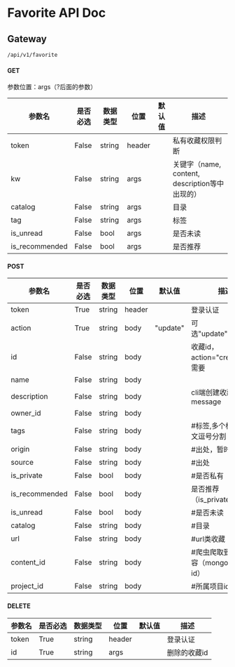 # Favorite API Doc

## Gateway
```
/api/v1/favorite
```

#### GET
参数位置：args（?后面的参数）

|参数名|是否必选|数据类型|位置|默认值|描述|
|---|---|---|---|---|---|
|token|False|string|header||私有收藏权限判断|
|kw|False|string|args||关键字（name, content, description等中出现的）|
|catalog|False|string|args||目录|
|tag|False|string|args||标签|
|is_unread|False|bool|args||是否未读|
|is_recommended|False|bool|args||是否推荐|
#### POST

|参数名|是否必选|数据类型|位置|默认值|描述|
|---|---|---|---|---|---|
|token|True|string|header||登录认证|
|action|True|string|body|"update"|可选"update","create"|
|id|False|string|body||收藏id，action="create"时不需要|
|name|False|string|body|||
|description|False|string|body||cli端创建收藏时的message|
|owner_id|False|string|body||
|tags|False|string|body||#标签,多个标签以英文逗号分割|
|origin|False|string|body||#出处，暂时不用|
|source|False|string|body|| #出处|
|is_private|False|bool|body|| #是否私有|
|is_recommended|False|bool|body||是否推荐（is_private=False）|
|is_unread|False|bool|body||#是否未读|
|catalog|False|string|body||#目录|
|url|False|string|body||#url类收藏|
|content_id|False|string|body||#爬虫爬取到的网页内容（mongodb那边的id）|
|project_id|False|string|body||#所属项目id|


#### DELETE

|参数名|是否必选|数据类型|位置|默认值|描述|
|---|---|---|---|---|---|
|token|True|string|header||登录认证|
|id|True|string|args||删除的收藏id|